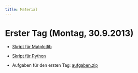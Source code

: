 ```yaml
---
title: Material
---
```


# Erster Tag (Montag, 30.9.2013)

- [Skript für Matplotlib](/files/Matplotlib.html)

- [Skript für Python](/files/Python.html)

- Aufgaben für den ersten Tag: [aufgaben.zip](/files/aufgaben.zip)
